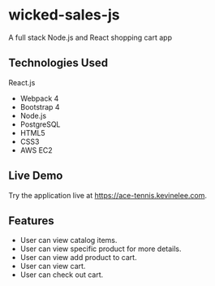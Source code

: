 # wicked-sales-js
A full stack Node.js and React shopping cart app

Technologies Used
-----
React.js
* Webpack 4
* Bootstrap 4
* Node.js
* PostgreSQL
* HTML5
* CSS3
* AWS EC2

Live Demo
-----
Try the application live at https://ace-tennis.kevinelee.com.

Features
-----
* User can view catalog items.
* User can view specific product for more details.
* User can view add product to cart.
* User can view cart.
* User can check out cart.
